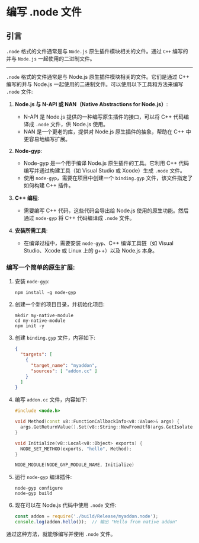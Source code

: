 # 编写 .node 文件

## 引言

`.node` 格式的文件通常是与 `Node.js` 原生插件模块相关的文件。通过 `C++` 编写的并与 `Node.js` 一起使用的二进制文件。

---

`.node` 格式的文件通常是与 Node.js 原生插件模块相关的文件。它们是通过 C++ 编写的并与 Node.js 一起使用的二进制文件。可以使用以下工具和方法来编写 `.node` 文件: 

1. **Node.js 与 N-API 或 NAN（Native Abstractions for Node.js）**: 
    - N-API 是 Node.js 提供的一种编写原生插件的接口，可以将 C++ 代码编译成 `.node` 文件，供 Node.js 使用。
    - NAN 是一个更老的库，提供对 Node.js 原生插件的抽象，帮助在 C++ 中更容易地编写扩展。

2. **Node-gyp**: 
    - Node-gyp 是一个用于编译 Node.js 原生插件的工具。它利用 C++ 代码编写并通过构建工具（如 Visual Studio 或 Xcode）生成 `.node` 文件。
    - 使用 `node-gyp`，需要在项目中创建一个 `binding.gyp` 文件，该文件指定了如何构建 C++ 插件。

3. **C++ 编程**: 
    - 需要编写 C++ 代码，这些代码会导出给 Node.js 使用的原生功能。然后通过 `node-gyp` 将 C++ 代码编译成 `.node` 文件。

4. **安装所需工具**: 
    - 在编译过程中，需要安装 `node-gyp`、C++ 编译工具链（如 Visual Studio、Xcode 或 Linux 上的 g++）以及 Node.js 本身。

### 编写一个简单的原生扩展: 
1. 安装 `node-gyp`: 
   ```shell
   npm install -g node-gyp
   ```

2. 创建一个新的项目目录，并初始化项目: 
   ```shell
   mkdir my-native-module
   cd my-native-module
   npm init -y
   ```

3. 创建 `binding.gyp` 文件，内容如下: 
   ```json
   {
     "targets": [
       {
         "target_name": "myaddon",
         "sources": [ "addon.cc" ]
       }
     ]
   }
   ```

4. 编写 `addon.cc` 文件，内容如下: 
   ```cpp
   #include <node.h>

   void Method(const v8::FunctionCallbackInfo<v8::Value>& args) {
     args.GetReturnValue().Set(v8::String::NewFromUtf8(args.GetIsolate(), "Hello from native addon").ToLocalChecked());
   }

   void Initialize(v8::Local<v8::Object> exports) {
     NODE_SET_METHOD(exports, "hello", Method);
   }

   NODE_MODULE(NODE_GYP_MODULE_NAME, Initialize)
   ```

5. 运行 `node-gyp` 编译插件: 
   ```shell
   node-gyp configure
   node-gyp build
   ```

6. 现在可以在 Node.js 代码中使用 `.node` 文件: 
   ```javascript
   const addon = require('./build/Release/myaddon.node');
   console.log(addon.hello());  // 输出 "Hello from native addon"
   ```

通过这种方法，就能够编写并使用 `.node` 文件。
